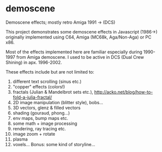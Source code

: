 # demoscene
Demoscene effects; mostly retro Amiga 1991 -> (DCS)

This project demonstrates some demoscene effects in Javascript (1986->) originally implemented using C64, Amiga (MC68k, Aga/Non-Aga) or PC x86.

Most of the effects implemented here are familiar especially during 1990-1997 from Amiga demoscene. I used to be active in DCS (Dual Crew Shining) in apx. 1996-2002.

These effects include but are not limited to:

1) different text scrolling (sinus etc.)
2) "copper" effects (colors!)
3) fractals (Julian & Mandelbrot sets etc.), http://acko.net/blog/how-to-fold-a-julia-fractal/
4) 2D image manipulation (blitter style), bobs...
5) 3D vectors, glenz & filled vectors
6) shading (gouraud, phong...)
7) env maps, bump maps etc.
8) some math + image processing
9) rendering, ray tracing etc.
10) image zoom + rotate 
11) plasma
12) voxels...
Bonus: some kind of storyline...
